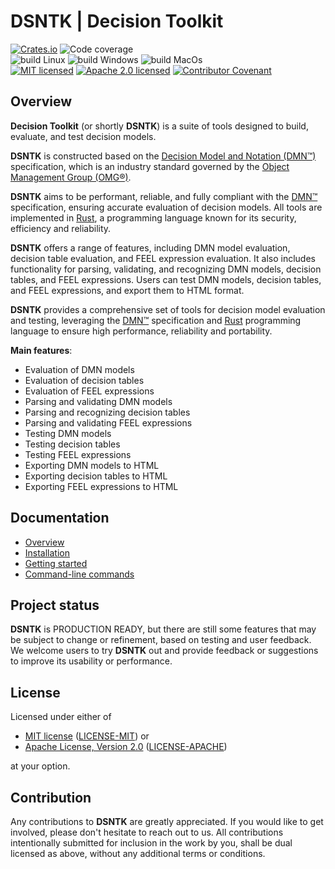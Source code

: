 # DSNTK | Decision Toolkit

[![Crates.io][crates-badge]][crates-url]
![Code coverage][coverage-badge]
<br/>
![build Linux][build-badge-linux]
![build Windows][build-badge-windows]
![build MacOs][build-badge-macos]
<br/>
[![MIT licensed][mit-badge]][mit-url]
[![Apache 2.0 licensed][apache-badge]][apache-url]
[![Contributor Covenant][cc-badge]][cc-url]

[crates-badge]: https://img.shields.io/crates/v/dsntk.svg
[crates-url]: https://crates.io/crates/dsntk
[coverage-badge]: https://img.shields.io/badge/Code%20coverage-97%25-green.svg
[build-badge-linux]: https://github.com/dsntk/dsntk-rs/actions/workflows/build-linux-musl-x86_64.yml/badge.svg
[build-badge-windows]: https://github.com/dsntk/dsntk-rs/actions/workflows/build-windows-x86_64.yml/badge.svg
[build-badge-macos]: https://github.com/dsntk/dsntk-rs/actions/workflows/build-apple-macos-x86_64.yml/badge.svg
[mit-badge]: https://img.shields.io/badge/License-MIT-blue.svg
[mit-url]: https://github.com/dsntk/dsntk-rs/blob/main/LICENSE-MIT
[apache-badge]: https://img.shields.io/badge/License-Apache%202.0-blue.svg
[apache-url]: https://github.com/dsntk/dsntk-rs/blob/main/LICENSE-APACHE
[cc-badge]: https://img.shields.io/badge/Contributor%20Covenant-2.1-4baaaa.svg
[cc-url]: https://github.com/dsntk/dsntk-rs/blob/main/CODE_OF_CONDUCT.md

## Overview

**Decision Toolkit** (or shortly **DSNTK**) is a suite of tools designed to build, evaluate, and test decision models.

**DSNTK** is constructed based on the [Decision Model and Notation (DMN™)](https://www.omg.org/dmn/)
specification, which is an industry standard governed by the [Object Management Group (OMG®)](https://www.omg.org/).

**DSNTK** aims to be performant, reliable, and fully compliant with the [DMN™](https://www.omg.org/spec/DMN) specification,
ensuring accurate evaluation of decision models. All tools are implemented in [Rust](https://www.rust-lang.org/),
a programming language known for its security, efficiency and reliability.

**DSNTK** offers a range of features, including DMN model evaluation, decision table evaluation, and FEEL expression evaluation.
It also includes functionality for parsing, validating, and recognizing DMN models, decision tables, and FEEL expressions.
Users can test DMN models, decision tables, and FEEL expressions, and export them to HTML format.

**DSNTK** provides a comprehensive set of tools for decision model evaluation and testing,
leveraging the [DMN™](https://www.omg.org/spec/DMN) specification and [Rust](https://www.rust-lang.org/) programming language
to ensure high performance, reliability and portability.

**Main features**:
- Evaluation of DMN models
- Evaluation of decision tables
- Evaluation of FEEL expressions
- Parsing and validating DMN models
- Parsing and recognizing decision tables
- Parsing and validating FEEL expressions
- Testing DMN models
- Testing decision tables
- Testing FEEL expressions
- Exporting DMN models to HTML
- Exporting decision tables to HTML
- Exporting FEEL expressions to HTML

## Documentation
- [Overview](https://dsntk.io/overview.html)
- [Installation](https://dsntk.io/user-guide/installation.html)
- [Getting started](https://dsntk.io/user-guide/getting-started.html)
- [Command-line commands](https://dsntk.io/user-guide/commands.html)

## Project status

**DSNTK** is PRODUCTION READY, but there are still some features that may be subject to change or refinement,
based on testing and user feedback. We welcome users to try **DSNTK** out and provide feedback or suggestions
to improve its usability or performance.

## License

Licensed under either of

- [MIT license](https://opensource.org/licenses/MIT) ([LICENSE-MIT][mit-url]) or
- [Apache License, Version 2.0](https://www.apache.org/licenses/LICENSE-2.0) ([LICENSE-APACHE][apache-url])

at your option.

## Contribution

Any contributions to **DSNTK** are greatly appreciated. 
If you would like to get involved, please don't hesitate to reach out to us.
All contributions intentionally submitted for inclusion in the work by you, 
shall be dual licensed as above, without any additional terms or conditions.
